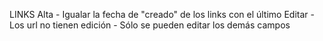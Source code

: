 LINKS
Alta
	- Igualar la fecha de "creado" de los links con el último
Editar
	- Los url no tienen edición
	- Sólo se pueden editar los demás campos
